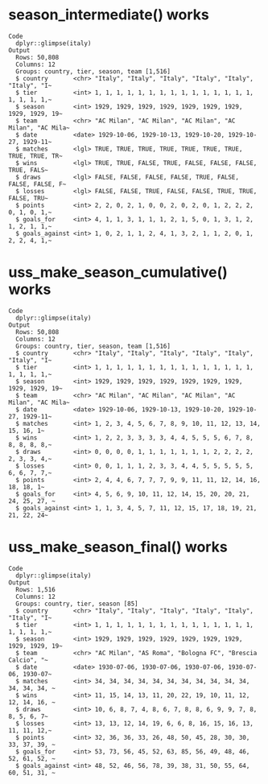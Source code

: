 # season_intermediate() works

    Code
      dplyr::glimpse(italy)
    Output
      Rows: 50,808
      Columns: 12
      Groups: country, tier, season, team [1,516]
      $ country       <chr> "Italy", "Italy", "Italy", "Italy", "Italy", "Italy", "I~
      $ tier          <int> 1, 1, 1, 1, 1, 1, 1, 1, 1, 1, 1, 1, 1, 1, 1, 1, 1, 1, 1,~
      $ season        <int> 1929, 1929, 1929, 1929, 1929, 1929, 1929, 1929, 1929, 19~
      $ team          <chr> "AC Milan", "AC Milan", "AC Milan", "AC Milan", "AC Mila~
      $ date          <date> 1929-10-06, 1929-10-13, 1929-10-20, 1929-10-27, 1929-11~
      $ matches       <lgl> TRUE, TRUE, TRUE, TRUE, TRUE, TRUE, TRUE, TRUE, TRUE, TR~
      $ wins          <lgl> TRUE, TRUE, FALSE, TRUE, FALSE, FALSE, FALSE, TRUE, FALS~
      $ draws         <lgl> FALSE, FALSE, FALSE, FALSE, TRUE, FALSE, FALSE, FALSE, F~
      $ losses        <lgl> FALSE, FALSE, TRUE, FALSE, FALSE, TRUE, TRUE, FALSE, TRU~
      $ points        <int> 2, 2, 0, 2, 1, 0, 0, 2, 0, 2, 0, 1, 2, 2, 2, 0, 1, 0, 1,~
      $ goals_for     <int> 4, 1, 1, 3, 1, 1, 1, 2, 1, 5, 0, 1, 3, 1, 2, 1, 2, 1, 1,~
      $ goals_against <int> 1, 0, 2, 1, 1, 2, 4, 1, 3, 2, 1, 1, 2, 0, 1, 2, 2, 4, 1,~

# uss_make_season_cumulative() works

    Code
      dplyr::glimpse(italy)
    Output
      Rows: 50,808
      Columns: 12
      Groups: country, tier, season, team [1,516]
      $ country       <chr> "Italy", "Italy", "Italy", "Italy", "Italy", "Italy", "I~
      $ tier          <int> 1, 1, 1, 1, 1, 1, 1, 1, 1, 1, 1, 1, 1, 1, 1, 1, 1, 1, 1,~
      $ season        <int> 1929, 1929, 1929, 1929, 1929, 1929, 1929, 1929, 1929, 19~
      $ team          <chr> "AC Milan", "AC Milan", "AC Milan", "AC Milan", "AC Mila~
      $ date          <date> 1929-10-06, 1929-10-13, 1929-10-20, 1929-10-27, 1929-11~
      $ matches       <int> 1, 2, 3, 4, 5, 6, 7, 8, 9, 10, 11, 12, 13, 14, 15, 16, 1~
      $ wins          <int> 1, 2, 2, 3, 3, 3, 3, 4, 4, 5, 5, 5, 6, 7, 8, 8, 8, 8, 8,~
      $ draws         <int> 0, 0, 0, 0, 1, 1, 1, 1, 1, 1, 1, 2, 2, 2, 2, 2, 3, 3, 4,~
      $ losses        <int> 0, 0, 1, 1, 1, 2, 3, 3, 4, 4, 5, 5, 5, 5, 5, 6, 6, 7, 7,~
      $ points        <int> 2, 4, 4, 6, 7, 7, 7, 9, 9, 11, 11, 12, 14, 16, 18, 18, 1~
      $ goals_for     <int> 4, 5, 6, 9, 10, 11, 12, 14, 15, 20, 20, 21, 24, 25, 27, ~
      $ goals_against <int> 1, 1, 3, 4, 5, 7, 11, 12, 15, 17, 18, 19, 21, 21, 22, 24~

# uss_make_season_final() works

    Code
      dplyr::glimpse(italy)
    Output
      Rows: 1,516
      Columns: 12
      Groups: country, tier, season [85]
      $ country       <chr> "Italy", "Italy", "Italy", "Italy", "Italy", "Italy", "I~
      $ tier          <int> 1, 1, 1, 1, 1, 1, 1, 1, 1, 1, 1, 1, 1, 1, 1, 1, 1, 1, 1,~
      $ season        <int> 1929, 1929, 1929, 1929, 1929, 1929, 1929, 1929, 1929, 19~
      $ team          <chr> "AC Milan", "AS Roma", "Bologna FC", "Brescia Calcio", "~
      $ date          <date> 1930-07-06, 1930-07-06, 1930-07-06, 1930-07-06, 1930-07~
      $ matches       <int> 34, 34, 34, 34, 34, 34, 34, 34, 34, 34, 34, 34, 34, 34, ~
      $ wins          <int> 11, 15, 14, 13, 11, 20, 22, 19, 10, 11, 12, 12, 14, 16, ~
      $ draws         <int> 10, 6, 8, 7, 4, 8, 6, 7, 8, 8, 6, 9, 9, 7, 8, 8, 5, 6, 7~
      $ losses        <int> 13, 13, 12, 14, 19, 6, 6, 8, 16, 15, 16, 13, 11, 11, 12,~
      $ points        <int> 32, 36, 36, 33, 26, 48, 50, 45, 28, 30, 30, 33, 37, 39, ~
      $ goals_for     <int> 53, 73, 56, 45, 52, 63, 85, 56, 49, 48, 46, 52, 61, 52, ~
      $ goals_against <int> 48, 52, 46, 56, 78, 39, 38, 31, 50, 55, 64, 60, 51, 31, ~

